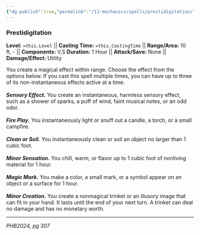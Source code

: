 ```yaml
---
{"dg-publish":true,"permalink":"/11-mechanics/spells/prestidigitation/"}
---
```


### Prestidigitation

**Level:** `=this.Level` ||  **Casting Time:** `=this.CastingTime` || **Range/Area:** 10 ft, - || **Components:** V,S
**Duration:** 1 Hour || **Attack/Save:** None || **Damage/Effect:** Utility

You create a magical effect within range. Choose the effect from the options below. If you cast this spell multiple times, you can have up to three of its non-instantaneous effects active at a time.<br><br>**_Sensory Effect._** You create an instantaneous, harmless sensory effect, such as a shower of sparks, a puff of wind, faint musical notes, or an odd odor.<br><br>**_Fire Play._** You instantaneously light or snuff out a candle, a torch, or a small campfire.<br><br>**_Clean or Soil._** You instantaneously clean or soil an object no larger than 1 cubic foot.<br><br>**_Minor Sensation._** You chill, warm, or flavor up to 1 cubic foot of nonliving material for 1 hour.<br><br>**_Magic Mark._** You make a color, a small mark, or a symbol appear on an object or a surface for 1 hour.<br><br>**_Minor Creation._** You create a nonmagical trinket or an illusory image that can fit in your hand. It lasts until the end of your next turn. A trinket can deal no damage and has no monetary worth.

---
_PHB2024, pg 307_


